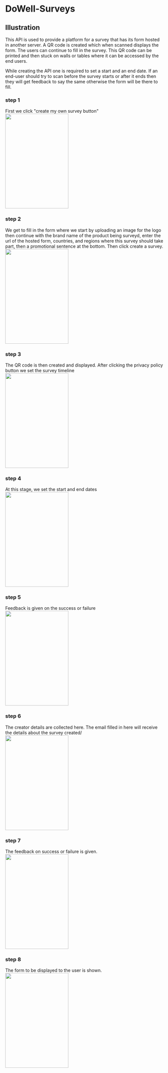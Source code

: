 # DoWell-Surveys

## Illustration
This API is used to provide a platform for a survey that has its form hosted in another server. A QR code is created
which when scanned displays the form. The users can continue to fill in the survey. This QR code can be printed and then stuck 
on walls or tables where it can be accessed by the end users. 

While creating the API one is required to set a start and an end date. If an end-user should try to scan before the survey 
starts or after it ends then they will get feedback to say the same otherwise the form will be there to fill.
<div>


  
### step 1
<div>First we click "create my own survey button" </div>
<img src='https://res.cloudinary.com/dhmvn4nnf/image/upload/v1667206561/sbs-email-template/dowell/Feedback_lnmbtk.jpg' height='300' width='200'/>

### step 2
<div>We get to fill in the form where we start by uploading an image for the logo then continue with the brand name of the product being surveyd, enter the url of the hosted form, countries, and regions where this 
survey should take part, then a promotional sentence at the bottom. Then click create a survey.</div>
<img src='https://res.cloudinary.com/dhmvn4nnf/image/upload/v1667206560/sbs-email-template/dowell/Create_servey_qhp4cw.jpg' height='300' width='200'/>

### step 3
<div>The QR code is then created and displayed. After clicking the privacy policy button we set the survey timeline </div>
<img src='https://res.cloudinary.com/dhmvn4nnf/image/upload/v1667206561/sbs-email-template/dowell/Create_QR_code_juazmx.jpg' height='300' width='200'/>

### step 4
<div>At this stage, we set the start and end dates</div>
<img src='https://res.cloudinary.com/dhmvn4nnf/image/upload/v1667206560/sbs-email-template/dowell/survey_date_1_ucdb4x.jpg' height='300' width='200'/>

### step 5
<div>Feedback is given on the success or failure
</div>
<img src='https://res.cloudinary.com/dhmvn4nnf/image/upload/v1667206560/sbs-email-template/dowell/survey_date_1_1_iutxdq.jpg' height='300' width='200'/>

### step 6
<div>The creator details are collected here. The email filled in here will receive the details about the survey created/
</div>
<img src='https://res.cloudinary.com/dhmvn4nnf/image/upload/v1667206560/sbs-email-template/dowell/Create_QR_code_1_vp75ut.jpg' height='300' width='200'/>

### step 7
<div> The feedback on success or failure is given.</div>
<img src='https://res.cloudinary.com/dhmvn4nnf/image/upload/v1667206560/sbs-email-template/dowell/survey_date_1_1_iutxdq.jpg' height='300' width='200'/>

### step 8
<div>The form to be displayed to the user is shown.</div> 

<img src='https://res.cloudinary.com/dhmvn4nnf/image/upload/v1667206560/sbs-email-template/dowell/iframe_ngbgwz.jpg' height='300' width='200'/>

</div>


